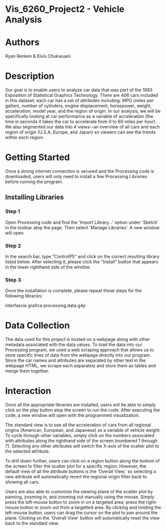 # Vis_6260_Project2 - Vehicle Analysis

# Authors
Ryan Renken & Elvis Chukwuani


# Description
Our goal is to enable users to analyze car data that was part of the 1983 Exposition of Statistical Graphics Technology. There are 406 cars included in this dataset; each car has a set of attributes including: 
MPG (miles per gallon), number of cylinders, engine displacement, horsepower, weight, acceleration, model year, and the region of origin. In our analysis, we will be specifically looking at car performance as a variable of acceleration (the time in seconds it takes the car to accelerate from 0 to 60 miles per hour). We also segmented our data into 4 views--an overview of all cars and each region of origin (U.S.A, Europe, and Japan) so viewers can see the trends within each region.


# Getting Started
Once a strong internet connection is secured and the Processing code is downloaded, users will only need to install a few Processing Libraries before running the program.

## Installing Libraries
### Step 1
Open Processing code and find the 'Import Library...' option under 'Sketch' in the toolbar atop the page. Then select 'Manage Libraries'. A new window will open.
### Step 2
In the search bar, type "ControlP5" and click on the correct resulting library listed below. After selecting it, please click the "Install" button that appears in the lower righthand side of the window.
### Step 3
Once the installation is complete, please repeat these steps for the following libraries:

interfascia
grafica
processing.data
g4p


# Data Collection
The data used for this project is hosted on a webpage along with other metadata associated with the data values. To load the data into our Processing program, we used a web scraping approach that allows us to store specific lines of data from the webpage directly into our program. Since the car names and attributes are separated by other text in the webpage HTML, we scrape each separately and store them as tables and merge them together.


# Interaction
Once all the appropriate libraries are installed, users will be able to simply click on the play button atop the screen to run the code. After executing the code, a new window will open with the programmed visualization.

The standard view is to see all the acceleration of cars from all regional origins (American, European, and Japanese) as a variable of vehicle weight. To cycle through other variables, simply click on the numbers associated with attributes along the righthand side of the screen (numbered 1 through 7). Selecting any other attributes will switch the X-axis of the scatter plot to the selected attribute. 

To drill down further, users can click on a region button along the bottom of the screen to filter the scatter plot for a specific region. However, the default view of all the attribute buttons is the 'Overall View,' so selecting a new attribute will automatically revert the regional origin filter back to showing all cars.

Users are also able to customize the viewing plane of the scatter plot by panning, zooming in, and zooming out manually using the mouse. Simply press the left-mouse button to zoom in on a targeted area; press the right-mouse button to zoom out from a targetted area. By clicking and holding the left-mouse button, users can drag the cursor on the plot to pan around the plane. Clicking on the 'Overall View' button will automatically reset the view back to the standard view.





